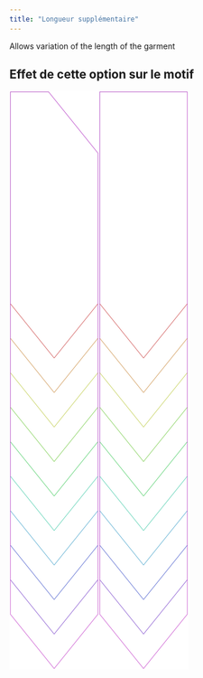 ```yaml
---
title: "Longueur supplémentaire"
---
```


Allows variation of the length of the garment

## Effet de cette option sur le motif

![Cette image montre l'effet de cette option en superposant plusieurs variantes qui ont une valeur différente pour cette option](walburga_lengthbonus_sample.svg "Effet de cette option sur le modèle")
